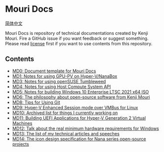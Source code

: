 ﻿# Mouri Docs

[简体中文](ReadMe.zh-CN.md)

Mouri Docs is repository of technical documentations created by Kenji Mouri.
Fire a GitHub issue if you want feedback or suggest something. Please read 
[license](License.md) first if you want to use contents from this repository.

## Contents

- [MD0: Document template for Mouri Docs](docs/0/ReadMe.md)
- [MD1: Notes for using GPU-PV on Hyper-V/NanaBox](docs/1)
- [MD3: Notes for using openSUSE Tumbleweed](docs/3)
- [MD4: Notes for using Host Compute System API](docs/4)
- [MD5: Notes for building Windows 10 Enterprise LTSC 2021 x64 ISO](docs/5)
- [MD6: The philosophy about open-source software from Kenji Mouri](docs/6/ReadMe.md)
- [MD8: Tips for Using Git](docs/8/ReadMe.md)
- [MD9: Hyper-V Enhanced Session mode over VMBus for Linux](docs/9)
- [MD10: Archived list for things I currently working on](docs/10)
- [MD11: Building UEFI Applications for Hyper-V Generation 2 Virtual Machines](docs/11)
- [MD12: Talk about the real minimum hardware requirements for Windows](docs/12)
- [MD13: The list of my technical articles and speeches](docs/13)
- [MD14: The icon design specification for Nana series open-source projects](docs/14)
